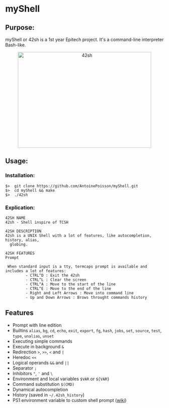 # myShell
## Purpose:
myShell or 42sh is a 1st year Epitech project.
It's a command-line interpreter Bash-like.

<p align="center">
  <img width="424" height="304" src="https://github.com/pscott/42sh/blob/master/42sh.gif" alt="42sh">
</p>

## Usage:

### Installation:
```
$>  git clone https://github.com/AntoinePoisson/myShell.git
$>  cd myShell && make
$>  ./42sh
```

### Explication:

	42SH NAME
	42sh - Shell inspire of TCSH

	42SH DESCRIPTION
	42sh is a UNIX Shell with a lot of features, like autocompletion, history, alias,
      globing.

	42SH FEATURES
	Prompt

	 When standard input is a tty, termcaps prompt is available and includes a lot of features:
             - CTRL^D : Exit the 42sh
             - CTRL^L : Clear the screen
             - CTRL^A : Move to the start of the line
             - CTRL^E : Move to the end of the line
             - Right and Left Arrows : Move into command line
             - Up and Down Arrows : Brows throught commands history
## Features
  - Prompt with line edition
  - Builtins `alias`, `bg`, `cd`, `echo`, `exit`, `export`, `fg`, `hash`, `jobs`, `set`, `source`, `test`, `type`, `unalias`, `unset`
  - Executing simple commands
  - Execute in background `&`
  - Redirection `>`, `>>`, `<` and `|`
  - Heredoc `<<`
  - Logical operands `&&` and `||`
  - Separator `;`
  - Inhibitors `"`, `'` and `\`
  - Environment and local variables `$VAR` or `${VAR}`
  - Command substitution `$(CMD)`
  - Dynamical autocompletion
  - History (saved in `~/.42sh_history`)
  - PS1 environment variable to custom shell prompt ([wiki](https://ss64.com/bash/syntax-prompt.html))
